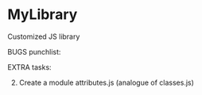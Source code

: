 # MyLibrary
Customized JS library

BUGS punchlist:

EXTRA tasks:
<!-- 1. classes.js - Add conditional check if the object has classList property -->
2. Create a module attributes.js (analogue of classes.js)
